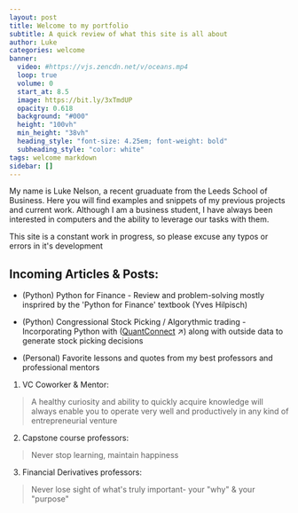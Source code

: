 ```yaml
---
layout: post
title: Welcome to my portfolio
subtitle: A quick review of what this site is all about
author: Luke
categories: welcome
banner:
  video: #https://vjs.zencdn.net/v/oceans.mp4
  loop: true
  volume: 0
  start_at: 8.5
  image: https://bit.ly/3xTmdUP
  opacity: 0.618
  background: "#000"
  height: "100vh"
  min_height: "38vh"
  heading_style: "font-size: 4.25em; font-weight: bold"
  subheading_style: "color: white"
tags: welcome markdown
sidebar: []
---
```


My name is Luke Nelson, a recent gruaduate from the Leeds School of Business. Here you will find examples and snippets of my previous projects and current work. Although I am a business student, I have always been interested in computers and the ability to leverage our tasks with them.

This site is a constant work in progress, so please excuse any typos or errors in it's development 

## Incoming Articles & Posts:

* (Python) Python for Finance - Review and problem-solving mostly insprired by the 'Python for Finance' textbook (Yves Hilpisch)
* (Python) Congressional Stock Picking / Algorythmic trading - Incorporating Python with ([QuantConnect][QC] ↗) along with outside data to generate stock picking decisions

* (Personal) Favorite lessons and quotes from my best professors and professional mentors
1. VC Coworker & Mentor: 
>A healthy curiosity and ability to quickly acquire knowledge will always enable you to operate very well and productively in any kind of entrepreneurial venture
2. Capstone course professors: 
>Never stop learning, maintain happiness
3. Financial Derivatives professors: 
>Never lose sight of what's truly important- your "why" & your "purpose"

[QC]: https://quantconnect.com
